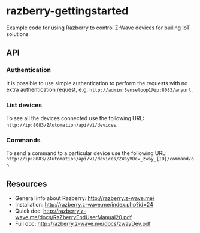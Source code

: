 # razberry-gettingstarted
Example code for using Razberry to control Z-Wave devices for builing IoT solutions

## API
### Authentication
It is possible to use simple authentication to perform the requests with no extra authentication request, e.g. ```http://admin:Senseloop1@ip:8083/anyurl```.

### List devices
To see all the devices connected use the following URL: ```http://ip:8083/ZAutomation/api/v1/devices```.

### Commands
To send a command to a particular device use the following URL: ```http://ip:8083/ZAutomation/api/v1/devices/ZWayVDev_zway_{ID}/command/on```.

## Resources
* General info about Razberry: http://razberry.z-wave.me/
* Installation: http://razberry.z-wave.me/index.php?id=24
* Quick doc: http://razberry.z-wave.me/docs/RaZberryEndUserManual20.pdf 
* Full doc: http://razberry.z-wave.me/docs/zwayDev.pdf

